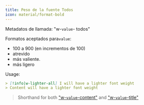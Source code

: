 ```yaml
---
title: Peso de la fuente Todos
icon: material/format-bold
---
```


Metadatos de llamada: "w-`value`- todos"

Formatos aceptados para`value`:
- 100 a 900 (en incrementos de 100)
- atrevido
- más valiente.
- más ligero

Usage:
```md
> [!info|w-lighter-all] I will have a lighter font weight
> Content will have a lighter font weight
```
> Shorthand for both ["w-`value`-content"](../content-styling/page-14.md) and ["w-`value`-title"](../title-styling/page-24.md)